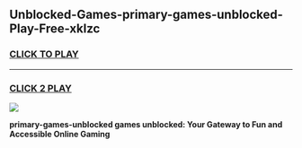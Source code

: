 
## Unblocked-Games-primary-games-unblocked-Play-Free-xklzc
<h3>
<a href="https://premium76.site?title=primary-games-unblocked&ref=17A">CLICK TO PLAY</a></h3>
<hr>

<h3>
<a href="https://premium76.site?title=primary-games-unblocked&ref=17A">CLICK 2 PLAY</a>
  
</h3>

<a href="https://premium76.site?title=primary-games-unblocked&ref=17A"><img src="https://clearcache.store/games.png"></a>


**primary-games-unblocked games unblocked: Your Gateway to Fun and Accessible Online Gaming**
